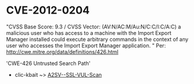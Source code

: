 # CVE-2012-0204
"CVSS Base Score: 9.3  / CVSS Vector: (AV:N/AC:M/Au:N/C:C/I:C/A:C)
a malicious user who has access to a machine with the Import Export Manager installed could execute arbitrary commands in the context of any user who accesses the Import Export Manager application. " Per: http://cwe.mitre.org/data/definitions/426.html

'CWE-426 Untrusted Search Path'

* clic-kbait ~> [A2SV--SSL-VUL-Scan](https://www.alice-snow.ru/2012/database/cve-2012-0204/a2sv--ssl-vul-scan-clic-kbait)